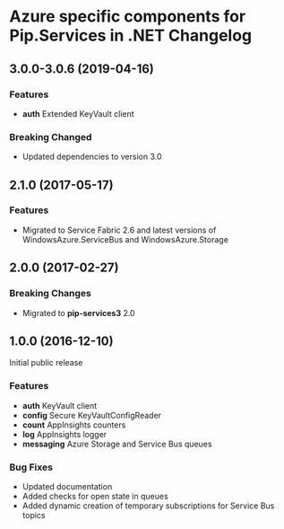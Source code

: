 # Azure specific components for Pip.Services in .NET Changelog

## <a name="3.0.0-3.0.6"></a> 3.0.0-3.0.6 (2019-04-16)

### Features
* **auth** Extended KeyVault client

### Breaking Changed
* Updated dependencies to version 3.0

## <a name="2.1.0"></a> 2.1.0 (2017-05-17)

### Features
* Migrated to Service Fabric 2.6 and latest versions of WindowsAzure.ServiceBus and WindowsAzure.Storage

## <a name="2.0.0"></a> 2.0.0 (2017-02-27)

### Breaking Changes
* Migrated to **pip-services3** 2.0

## <a name="1.0.0"></a> 1.0.0 (2016-12-10)

Initial public release

### Features
* **auth** KeyVault client
* **config** Secure KeyVaultConfigReader
* **count** AppInsights counters
* **log** AppInsights logger
* **messaging** Azure Storage and Service Bus queues

### Bug Fixes
* Updated documentation
* Added checks for open state in queues
* Added dynamic creation of temporary subscriptions for Service Bus topics


